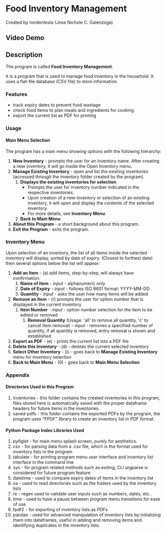 # Food Inventory Management

Created by nordentesla (Jose Nichole C. Galenzoga)

## Video Demo


## Description

The program is called **Food Inventory Management**.

It is a program that is used to manage food inventory in the household.
It uses a flat-file database (CSV file) to store information.

### Features

* track expiry dates to prevent food wastage
* check food items to plan meals and ingredients for cooking
* export the current list as PDF for printing

### Usage

#### Main Menu Selection

The program has a main menu showing options with the following hierarchy:

1. **New Inventory** - prompts the user for an inventory name. After creating a new inventory, it will go inside the Open Inventory menu.
1. **Manage Existing Inventory** - open and list the existing inventories (accessed through the inventory folder created by the program).
    1. **Displays the existing inventories for selection**
        * Prompts the user for inventory number indicated in the respective inventories.
        * Upon creation of a new inventory or selection of an existing inventory, it will open and display the contents of the selected inventory.
        * For more details, see **Inventory Menu**.
    1. **Back to Main Menu**
1. **About this Program** - a short background about this program.
1. **Exit the Program** - exits the program.

### Inventory Menu

Upon selection of an inventory, the list of all items inside the selected inventory will display, sorted by date of expiry. (Closest to furthest date) then several options below the list will appear:

1. **Add an Item** - (a) add items, step-by-step, will always have confirmation:
    1. **Name of Item** - *input* - alphanumeric only
    1. **Date of Expiry** - *input* - follows ISO 8601 format: YYYY-MM-DD
    1. **Quantity** - *input* - asks the user how many items will be added
1. **Remove an Item** - (r) prompts the user for option number that is displayed in the current inventory
    1. **Item Number** - *input* - option number selection for the item to be edited or removed
        1. **Removal Quantity**  (Usage: 'all' to remove all quantity, 'c' to cancel item removal) - *input* - removes a specified number of quantity, if all quantity is removed, entry removal is shown and established
1. **Export as PDF** - (e) - prints the current list into a PDF file
1. **Delete this Inventory** - (d) - deletes the current selected inventory
1. **Select Other Inventory** - (i) - goes back to **Manage Existing Inventory** menu for inventory selection
1. **Back to Main Menu** - (0) - goes back to **Main Menu Selection**

### Appendix

#### Directories Used in this Program

1. inventories - this folder contains the created inventories in this program, files stored here is automatically saved with the proper dataframe headers for future items in the inventories.
1. saved-pdfs - this folder contains the exported PDFs by the program, the program uses "FPDF" library to create an inventory list in PDF format.

#### Python Package Index Libraries Used

1. pyfiglet - for main menu splash screen, purely for aesthetics.
1. csv - for parsing data from a .csv file, which is the format used for inventory lists in the program
1. tabulate - for printing program menu user interface and inventory list interface in the command line
1. sys - for program related methods such as exiting, CLI argparse is considered for future program feature
1. datetime - used to compare expiry dates of items in the inventory list
1. os - used to read directories such as the folders used by the inventory lists
1. re - regex used to validate user inputs such as numbers, dates, etc..
1. time - used to have a pause between program menu transitions for ease of use
1. fpdf2 - for exporting of inventory lists as PDFs
1. pandas - used for advanced manipulation of inventory lists by initializing them into dataframes, useful in adding and removing items and identifying duplicates in the inventory lists.
